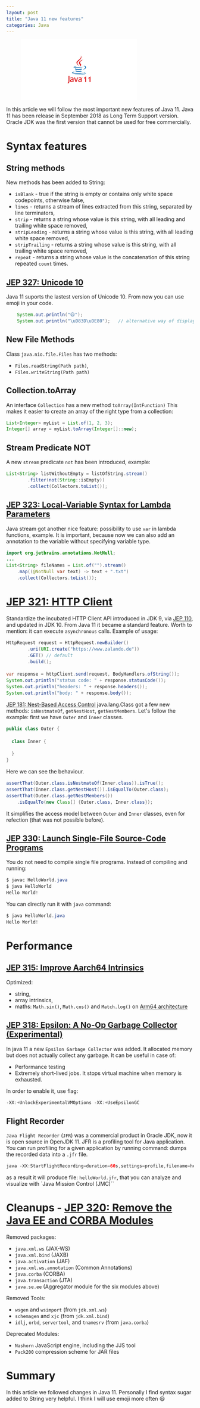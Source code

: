 ```yaml
---
layout: post
title: "Java 11 new features"
categories: Java
---
```


<figure>
  <img src="/assets/2019-03-01-java-11-new-features/java11.png" alt="Java 11" />
</figure>

In this article we will follow the most important new features of Java 11.
Java 11 has been release in September 2018 as Long Term Support version.
Oracle JDK was the first version that cannot be used for free commercially.

# Syntax features

## String methods
New methods has been added to String:
* `isBlank` - true if the string is empty or contains only white space codepoints, otherwise false,
* `lines` - returns a stream of lines extracted from this string, separated by line terminators,
* `strip` - returns a string whose value is this string, with all leading and trailing white space removed,
* `stripLeading` - returns a string whose value is this string, with all leading white space removed,
* `stripTrailing` - returns a string whose value is this string, with all trailing white space removed,
* `repeat` - returns a string whose value is the concatenation of this string repeated `count` times.

## [JEP 327: Unicode 10](http://openjdk.java.net/jeps/327)
Java 11 suports the lastest version of Unicode 10. From now you can use emoji in your code.

```java
    System.out.println("😃");
    System.out.println("\uD83D\uDE80");   // alternative way of displaying emoji
```

## New File Methods
Class `java.nio.file.Files` has two methods:
* `Files.readString(Path path)`,
* `Files.writeString(Path path)`

## Collection.toArray

An interface `Collection` has a new method `toArray(IntFunction)`
This makes it easier to create an array of the right type from a collection:

```java
List<Integer> myList = List.of(1, 2, 3);
Integer[] array = myList.toArray(Integer[]::new);
```

## Stream Predicate NOT 
A new `stream` predicate `not` has been introduced, example:

```java
List<String> listWithoutEmpty = listOfString.stream()
        .filter(not(String::isEmpty))
        .collect(Collectors.toList());
```

## [JEP 323: Local-Variable Syntax for Lambda Parameters](https://openjdk.java.net/jeps/323)
Java stream got another nice feature: possibility to use `var` in lambda functions, example. 
It is important, because now we can also add an annotation to the variable without specifying variable type. 

```java
import org.jetbrains.annotations.NotNull;
...
List<String> fileNames = List.of("").stream()
    .map((@NotNull var text) -> text + ".txt")
    .collect(Collectors.toList());
```

# [JEP 321: HTTP Client](https://openjdk.java.net/jeps/321)
Standardize the incubated HTTP Client API introduced in JDK 9, via [JEP 110](https://openjdk.java.net/jeps/110), and updated in JDK 10.
From Java 11 it became a standard feature. Worth to mention: it can execute `asynchronous` calls. 
Example of usage: 

```java
HttpRequest request = HttpRequest.newBuilder()
        .uri(URI.create("https://www.zalando.de"))
        .GET() // default
        .build();

var response = httpClient.send(request, BodyHandlers.ofString());
System.out.println("status code: " + response.statusCode());
System.out.println("headers: " + response.headers());
System.out.println("body: " + response.body());
```

[JEP 181: Nest-Based Access Control](https://openjdk.java.net/jeps/181)
java.lang.Class got a few new methods: `isNestmateOf`, `getNestHost`, `getNestMembers`.
Let's follow the example: first we have `Outer` and `Inner` classes. 

```java
public class Outer {
  
  class Inner {

  }
}
```
Here we can see the behaviour. 
```java
assertThat(Outer.class.isNestmateOf(Inner.class)).isTrue();
assertThat(Inner.class.getNestHost()).isEqualTo(Outer.class);
assertThat(Outer.class.getNestMembers())
    .isEqualTo(new Class[] {Outer.class, Inner.class});
```

It simplifies the access model between `Outer` and `Inner` classes, even for refection (that was not possible before).

## [JEP 330: Launch Single-File Source-Code Programs](https://openjdk.java.net/jeps/330)
You do not need to compile single file programs. Instead of compiling and running:
```java
$ javac HelloWorld.java
$ java HelloWorld
Hello World!
```
You can directly run it with `java` command: 
```java
$ java HelloWorld.java
Hello World!
```


# Performance 

## [JEP 315: Improve Aarch64 Intrinsics](https://openjdk.java.net/jeps/315)
Optimized: 
* string,
* array intrinsics, 
* maths: `Math.sin()`, `Math.cos()` and `Match.log()` on [Arm64 architecture](https://en.wikipedia.org/wiki/ARM_architecture)

## [JEP 318: Epsilon: A No-Op Garbage Collector (Experimental)](https://openjdk.java.net/jeps/318)
In java 11 a new `Epsilon Garbage Collector` was added. It allocated memory but does not actually collect any garbage.
It can be useful in case of: 
* Performance testing
* Extremely short-lived jobs.
It stops virtual machine when memory is exhausted.
  
In order to enable it, use flag:
```java
-XX:+UnlockExperimentalVMOptions -XX:+UseEpsilonGC
```

## Flight Recorder

`Java Flight Recorder` (`JFR`) was a commercial product in Oracle JDK, now it is open source in OpenJDK 11. 
JFR is a profiling tool for Java application. 
You can run profiling for a given application by running command:
dumps the recorded data into a `.jfr` file.
```java
java -XX:StartFlightRecording=duration=60s,settings=profile,filename=helloWorld.jfr HelloWorld
```
as a result it will produce file: `helloWorld.jfr`, that you can analyze and visualize with `Java Mission Control (JMC)``

# Cleanups - [JEP 320: Remove the Java EE and CORBA Modules](https://openjdk.java.net/jeps/320)

Removed packages:

* `java.xml.ws` (JAX-WS)
* `java.xml.bind` (JAXB)
* `java.activation` (JAF)
* `java.xml.ws.annotation` (Common Annotations)
* `java.corba` (CORBA)
* `java.transaction` (JTA)
* `java.se.ee` (Aggregator module for the six modules above)

Removed Tools:

* `wsgen` and `wsimport` (from `jdk.xml.ws`)
* `schemagen` and `xjc` (from `jdk.xml.bind`)
* `idlj`, `orbd`, `servertool`, and `tnamesrv` (from `java.corba`)

Deprecated Modules:

* `Nashorn` JavaScript engine, including the JJS tool
* `Pack200` compression scheme for JAR files

# Summary 
In this article we followed changes in Java 11. Personally I find syntax sugar added to String very helpful. I think I will use emoji more often 😃 